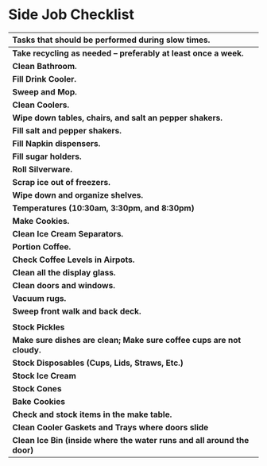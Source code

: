 # Side Job Checklist



| **Tasks that should be performed during slow times.** |
| :--- |
| **Take recycling as needed – preferably at least once a week.** |
| **Clean Bathroom.** |
| **Fill Drink Cooler.** |
| **Sweep and Mop.** |
| **Clean Coolers.** |
| **Wipe down tables, chairs, and salt an pepper shakers.** |
| **Fill salt and pepper shakers.** |
| **Fill Napkin dispensers.** |
| **Fill sugar holders.** |
| **Roll Silverware.** |
| **Scrap ice out of freezers.** |
| **Wipe down and organize shelves.** |
| **Temperatures \(10:30am, 3:30pm, and 8:30pm\)** |
| **Make Cookies.** |
| **Clean Ice Cream Separators.** |
| **Portion Coffee.** |
| **Check Coffee Levels in Airpots.** |
| **Clean all the display glass.** |
| **Clean doors and windows.** |
| **Vacuum rugs.** |
| **Sweep front walk and back deck.** |
|  |
| **Stock Pickles** |
| **Make sure dishes are clean; Make sure coffee cups are not cloudy.** |
| **Stock Disposables \(Cups, Lids, Straws, Etc.\)** |
| **Stock Ice Cream** |
| **Stock Cones** |
| **Bake Cookies** |
| **Check and stock items in the make table.** |
| **Clean Cooler Gaskets and Trays where doors slide** |
| **Clean Ice Bin \(inside where the water runs and all around the door\)** |

